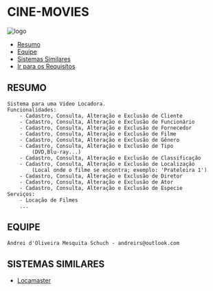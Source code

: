 # CINE-MOVIES

![logo](http://static.tumblr.com/48476dd23aa5c2b53b1db6a1c90aa5ce/po0aska/Ykxmi63xy/tumblr_static_cine1.jpg)


* [Resumo](#resumo)
* [Equipe](#equipe)
* [Sistemas Similares](#sistemas-similares)
* <a href="/requisítos.md">Ir para os Requisítos</a>

## RESUMO

    Sistema para uma Vídeo Locadora.
    Funcionalidades:
        - Cadastro, Consulta, Alteração e Exclusão de Cliente
        - Cadastro, Consulta, Alteração e Exclusão de Funcionário
        - Cadastro, Consulta, Alteração e Exclusão de Fornecedor
        - Cadastro, Consulta, Alteração e Exclusão de Filme
        - Cadastro, Consulta, Alteração e Exclusão de Gênero
        - Cadastro, Consulta, Alteração e Exclusão de Tipo 
            (DVD,Blu-ray...)
        - Cadastro, Consulta, Alteração e Exclusão de Classificação
        - Cadastro, Consulta, Alteração e Exclusão de Localização 
            (Local onde o filme se encontra; exemplo: 'Prateleira 1')
        - Cadastro, Consulta, Alteração e Exclusão de Diretor
        - Cadastro, Consulta, Alteração e Exclusão de Ator
        - Cadastro, Consulta, Alteração e Exclusão de Especie
    Serviços:
        - Locação de Filmes
        ...

## EQUIPE

    Ândrei d'Oliveira Mesquita Schuch - andreirs@outlook.com

## SISTEMAS SIMILARES

   * <a href="http://www.csimaster.com/codigofonte/locamaster/">Locamaster<a/>
